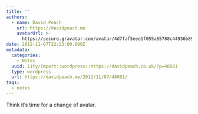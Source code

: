 ```yaml
---
title: ''
authors:
  - name: David Peach
    url: https://davidpeach.me
    avatarUrl: >-
      https://secure.gravatar.com/avatar/4d7faf5eee1f055a85788c44936b8995eaab6dfb004e7854ec747ccb272e91ee?s=96&d=mm&r=g
date: 2012-11-07T22:23:00.000Z
metadata:
  categories:
    - Notes
  uuid: 11ty/import::wordpress::https://davidpeach.co.uk/?p=48081
  type: wordpress
  url: https://davidpeach.me/2012/11/07/48081/
tags:
  - notes
---
```

Think it’s time for a change of avatar.